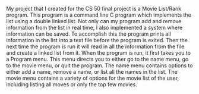 My project that I created for the CS 50 final project is a Movie List/Rank program. This program is a
command line C program which implements the list using a double linked list. Not only can my program
add and remove information from the list in real time, I also implemented a system where information
can be saved. To accomplish this the program prints all information in the list into a text file before the
program is exited. Then the next time the program is run it will read in all the information from the file
and create a linked list from it. When the program is run, it first takes you to a Program menu. This
menu directs you to either go to the name menu, go to the movie menu, or quit the program. The name
menu contains options to either add a name, remove a name, or list all the names in the list. The movie
menu contains a variety of options for the movie list of the user, including listing all moves or only the
top few movies.
